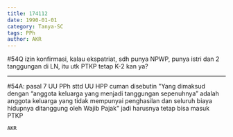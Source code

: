 ```yaml
---
title: 174112
date: 1990-01-01
category: Tanya-SC
tags: PPh
author: AKR
---
```


#54Q izin konfirmasi, kalau ekspatriat, sdh punya NPWP, punya istri dan 2 tanggungan di LN, itu utk PTKP tetap K-2 kan ya?

---

#54A: pasal 7 UU PPh sttd UU HPP cuman disebutin "Yang dimaksud dengan “anggota keluarga yang menjadi tanggungan sepenuhnya” adalah anggota keluarga yang tidak mempunyai penghasilan dan seluruh biaya hidupnya ditanggung oleh Wajib Pajak" jadi harusnya tetap bisa masuk PTKP

`AKR`
